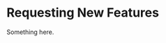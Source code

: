 [title]: # (Requesting New Features)
[tags]: # (XXX)
[priority]: # (742)
# Requesting New Features
Something here.
